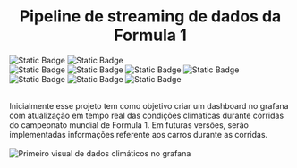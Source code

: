 <h1 align="center"> Pipeline de streaming de dados da Formula 1 </h1>

<img alt="Static Badge" src="https://img.shields.io/badge/Status-Em_andamento-yellow"> <img alt="Static Badge" src="https://img.shields.io/badge/Vers%C3%A3o-0.5-yellow"> <br>
<img alt="Static Badge" src="https://img.shields.io/badge/Python-3776AB?logo=python&logoColor=white"> <img alt="Static Badge" src="https://img.shields.io/badge/Pandas-150458?logo=pandas&logoColor=white"> <img alt="Static Badge" src="https://img.shields.io/badge/Docker-2496ED?logo=docker&logoColor=white"> <img alt="Static Badge" src="https://img.shields.io/badge/Apache_Spark-E25A1C?logo=apachespark&logoColor=white"> <img alt="Static Badge" src="https://img.shields.io/badge/Apache_Kafka-231F20?logo=apachekafka&logoColor=white"> <img alt="Static Badge" src="https://img.shields.io/badge/InfluxDB-22ADF6?logo=influxdb&logoColor=white"> <img alt="Static Badge" src="https://img.shields.io/badge/Grafana-F46800?logo=grafana&logoColor=white"> <br><br>

Inicialmente esse projeto tem como objetivo criar um dashboard no grafana com atualização em tempo real das condições climaticas durante corridas do campeonato mundial de Formula 1. Em futuras versões, serão implementadas informações referente aos carros durante as corridas.
<br><br>
![Primeiro visual de dados climáticos no grafana](https://github.com/user-attachments/assets/ba2656b0-e146-4974-96da-fad0fde8dbb7)
